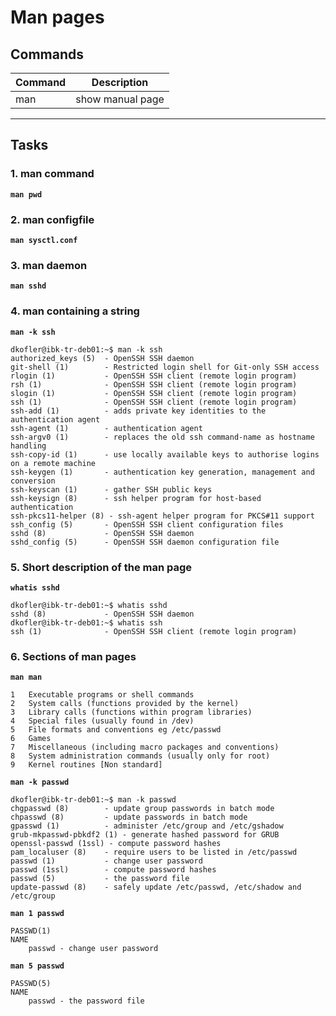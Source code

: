# Man pages
## Commands
| Command | Description |
| ---| --- |
| man | show manual page |
---
## Tasks
### 1. man command
**`man pwd`**

### 2. man configfile
**`man sysctl.conf`**

### 3. man daemon
**`man sshd`**

### 4. man containing a string
**`man -k ssh`**
```
dkofler@ibk-tr-deb01:~$ man -k ssh
authorized_keys (5)  - OpenSSH SSH daemon
git-shell (1)        - Restricted login shell for Git-only SSH access
rlogin (1)           - OpenSSH SSH client (remote login program)
rsh (1)              - OpenSSH SSH client (remote login program)
slogin (1)           - OpenSSH SSH client (remote login program)
ssh (1)              - OpenSSH SSH client (remote login program)
ssh-add (1)          - adds private key identities to the authentication agent
ssh-agent (1)        - authentication agent
ssh-argv0 (1)        - replaces the old ssh command-name as hostname handling
ssh-copy-id (1)      - use locally available keys to authorise logins on a remote machine
ssh-keygen (1)       - authentication key generation, management and conversion
ssh-keyscan (1)      - gather SSH public keys
ssh-keysign (8)      - ssh helper program for host-based authentication
ssh-pkcs11-helper (8) - ssh-agent helper program for PKCS#11 support
ssh_config (5)       - OpenSSH SSH client configuration files
sshd (8)             - OpenSSH SSH daemon
sshd_config (5)      - OpenSSH SSH daemon configuration file
```

### 5. Short description of the man page
**`whatis sshd`**
```
dkofler@ibk-tr-deb01:~$ whatis sshd
sshd (8)             - OpenSSH SSH daemon
dkofler@ibk-tr-deb01:~$ whatis ssh
ssh (1)              - OpenSSH SSH client (remote login program)
```

### 6. Sections of man pages
**`man man`**
```
1   Executable programs or shell commands
2   System calls (functions provided by the kernel)
3   Library calls (functions within program libraries)
4   Special files (usually found in /dev)
5   File formats and conventions eg /etc/passwd
6   Games
7   Miscellaneous (including macro packages and conventions)
8   System administration commands (usually only for root)
9   Kernel routines [Non standard]
```

**`man -k passwd`**
```
dkofler@ibk-tr-deb01:~$ man -k passwd
chgpasswd (8)        - update group passwords in batch mode
chpasswd (8)         - update passwords in batch mode
gpasswd (1)          - administer /etc/group and /etc/gshadow
grub-mkpasswd-pbkdf2 (1) - generate hashed password for GRUB
openssl-passwd (1ssl) - compute password hashes
pam_localuser (8)    - require users to be listed in /etc/passwd
passwd (1)           - change user password
passwd (1ssl)        - compute password hashes
passwd (5)           - the password file
update-passwd (8)    - safely update /etc/passwd, /etc/shadow and /etc/group
```

**`man 1 passwd`**
```
PASSWD(1)
NAME
    passwd - change user password

```

**`man 5 passwd`**
```
PASSWD(5)
NAME
    passwd - the password file
```